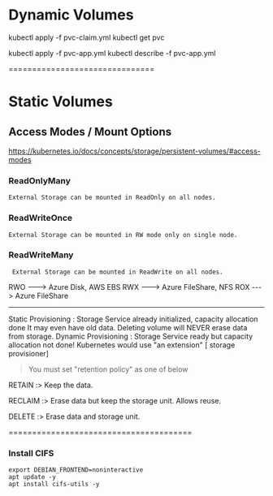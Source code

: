# Dynamic Volumes

kubectl apply -f pvc-claim.yml
kubectl get pvc

kubectl apply -f pvc-app.yml
kubectl describe -f pvc-app.yml

===============================

# Static Volumes

## Access Modes / Mount Options

https://kubernetes.io/docs/concepts/storage/persistent-volumes/#access-modes

### ReadOnlyMany

    External Storage can be mounted in ReadOnly on all nodes.

### ReadWriteOnce

    External Storage can be mounted in RW mode only	on single node.

### ReadWriteMany

     External Storage can be mounted in ReadWrite on all nodes.

RWO ---> Azure Disk, AWS EBS
RWX ---> Azure FileShare, NFS
ROX ---> Azure FileShare

---

Static Provisioning : Storage Service already initialized, capacity allocation done
It may even have old data.
Deleting volume will NEVER erase data from storage.
Dynamic Provisioning : Storage Service ready but capacity allocation not done!
Kubernetes would use "an extension" [ storage provisioner]

> You must set "retention policy" as one of below

RETAIN :> Keep the data.

RECLAIM :> Erase data but keep the storage unit. Allows reuse.

DELETE :> Erase data and storage unit.

=======================================

### Install CIFS

```
export DEBIAN_FRONTEND=noninteractive
apt update -y
apt install cifs-utils -y

```
